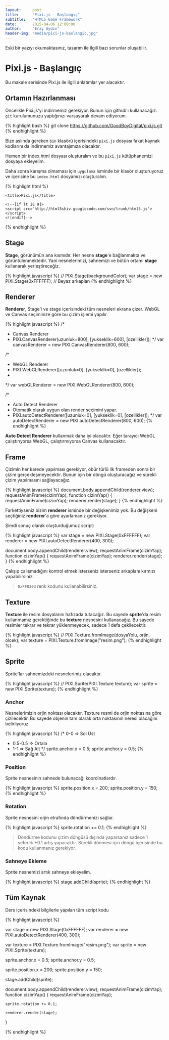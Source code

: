```yaml
---
layout:     post
title:      "Pixi.js - Başlangıç"
subtitle:   "HTML5 Game Framework"
date:       2015-04-06 12:00:00
author:     "Eray Aydın"
header-img: "media/pixi-js-baslangic.jpg"
---
```


<div class="alert alert-warning">
	Eski bir yazıyı okumaktasınız, tasarım ile ilgili bazı sorunlar oluşabilir.
</div>

Pixi.js - Başlangıç
===============

Bu makale serisinde Pixi.js ile ilgili anlatımlar yer alacaktır. 

## Ortamın Hazırlanması

Öncelikle Pixi.js'yi indirmemiz gerekiyor. Bunun için github'ı kullanacağız. `git` kurulumunuzu yaptığınızı varsayarak devam ediyorum.

{% highlight bash %}
git clone https://github.com/GoodBoyDigital/pixi.js.git
{% endhighlight %}

Bize aslında gereken `bin` klasörü içerisindeki `pixi.js` dosyası fakat kaynak kodlarını da indirmemiz avantajımıza olacaktır.

Hemen bir index.html dosyası oluşturalım ve bu `pixi.js` kütüphanemizi dosyaya ekleyelim. 

Daha sonra karışma olmaması için `uygulama` isminde bir klasör oluşturuyoruz ve içerisine bu `index.html` dosyamızı oluşturalım.

{% highlight html %}
<!doctype html>
<html lang="en">
<head>
	<meta charset="utf-8">

	<title>Pixi.js</title>

	<!--[if lt IE 9]>
	<script src="http://html5shiv.googlecode.com/svn/trunk/html5.js"></script>
	<![endif]-->
</head>
<body>

<!-- Pixi.js -->
<script src="../bin/pixi.js"></script>
</body>
</html>
{% endhighlight %}

## Stage

**Stage**, görünümün ana kısmıdır. Her nesne **stage**'e bağlanmakta ve görüntülenmektedir. Yani nesnelerimizi, sahnemizi ve bütün ortamı 
**stage** kullanarak yerleştireceğiz.

{% highlight javascript %}
// PIXI.Stage(backgroundColor);
var stage = new PIXI.Stage(0xFFFFFF); // Beyaz arkaplan
{% endhighlight %}

## Renderer

**Renderer**, Stage'i ve stage içerisindeki tüm nesneleri ekrana çizer. WebGL ve Canvas seçiminize göre bu çizim işlemi yapılır.

{% highlight javascript %}
/*
 * Canvas Renderer
 * PIXI.CanvasRenderer(uzunluk=800], [yukseklik=600], [ozellikler]);
 */
var canvasRenderer = new PIXI.CanvasRenderer(800, 600);

/*
 * WebGL Renderer
 * PIXI.WebGLRenderer([uzunluk=0], [yukseklik=0], [ozellikler]);
 *
 */
 var webGLRenderer = new PIXI.WebGLRenderer(800, 600);

/*
 * Auto Detect Renderer
 * Otomatik olarak uygun olan render seçimini yapar.
 * PIXI.autoDetectRenderer([uzunluk=0], [yukseklik=0], [ozellikler]);
 */
 var autoDetectRenderer = new PIXI.autoDetectRenderer(800, 600);
{% endhighlight %}

**Auto Detect Renderer** kullanmak daha iyi olacaktır. Eğer tarayıcı WebGL çalıştırıyorsa WebGL, çalıştırmıyorsa Canvas kullanacaktır.

## Frame

Çizimin her karede yapılması gerekiyor, öbür türlü ilk frameden sonra bir çizim gerçekleşmeyecektir. Bunun için bir döngü oluşturacağız ve 
sürekli çizim yapılmasını sağlayacağız.

{% highlight javascript %}
document.body.appendChild(renderer.view);
requestAnimFrame(cizimYap);
function cizimYap() {
	requestAnimFrame(cizimYap); 
	renderer.render(stage);
}
{% endhighlight %}

Farkettiyseniz bizim **renderer** isminde bir değişkenimiz yok. Bu değişkeni seçtiğiniz **renderer**'a göre ayarlamanız gerekiyor.

Şimdi sonuç olarak oluşturduğumuz script:

{% highlight javascript %}
var stage = new PIXI.Stage(0xFFFFFF);
var renderer = new PIXI.autoDetectRenderer(400, 300);

document.body.appendChild(renderer.view);
requestAnimFrame(cizimYap);
function cizimYap() {
	requestAnimFrame(cizimYap); 
	renderer.render(stage);
}
{% endhighlight %}

Çalışıp çalışmadığını kontrol etmek isterseniz isterseniz arkaplanı kırmızı yapabilirsiniz.

> `0xFF0303` renk kodunu kullanabilirsiniz.

## Texture

**Texture** ile resim dosyalarını hafızada tutacağız. Bu sayede **sprite**'da resim kullanmamız gerektiğinde bu **texture** nesnesini 
kullanacağız. Bu sayede resimler tekrar ve tekrar yüklenmeyecek, sadece 1 defa çekilecektir.

{% highlight javascript %}
// PIXI.Texture.fromImage(dosyaYolu, orjin, olcek);
var texture = PIXI.Texture.fromImage("resim.png");
{% endhighlight %}

## Sprite

Sprite'lar sahnemizdeki nesnelerimiz olacaktır. 

{% highlight javascript %}
// PIXI.Sprite(PIXI.Texture texture);
var sprite = new PIXI.Sprite(texture);
{% endhighlight %}

### Anchor

Nesnelerimizin orjin noktası olacaktır. Texture resmi de orjin noktasına göre çizilecektir. Bu sayede objenin tam olarak orta noktasının 
neresi olacağını belirliyoruz.

{% highlight javascript %}
/* 0-0     => Sol Üst
 * 0.5-0.5 => Ortala
 * 1-1     => Sağ Alt
 */
sprite.anchor.x = 0.5;
sprite.anchor.y = 0.5;
{% endhighlight %}

### Position

Sprite nesnesinin sahnede bulunacağı koordinatlardır.

{% highlight javascript %}
sprite.position.x = 200;
sprite.position.y = 150;
{% endhighlight %}

### Rotation

Sprite nesnesini orjin etrafında döndürmenizi sağlar.

{% highlight javascript %}
sprite.rotation += 0.1;
{% endhighlight %}

> Döndürme kodunu çizim döngüsü dışında yaparsanız sadece 1 seferlik +0.1 artış yapacaktır. Sürekli dönmesi için döngü içerisinde bu kodu 
kullanmanız gerekiyor.

### Sahneye Ekleme

Sprite nesnemizi artık sahneye ekleyelim.

{% highlight javascript %}
stage.addChild(sprite);
{% endhighlight %}

## Tüm Kaynak

Ders içerisindeki bilgilerle yapılan tüm script kodu

{% highlight javascript %}

var stage = new PIXI.Stage(0xFFFFFF);
var renderer = new PIXI.autoDetectRenderer(400, 300);

var texture = PIXI.Texture.fromImage("resim.png");
var sprite  = new PIXI.Sprite(texture);

sprite.anchor.x = 0.5;
sprite.anchor.y = 0.5;

sprite.position.x = 200;
sprite.position.y = 150;

stage.addChild(sprite);

document.body.appendChild(renderer.view);
requestAnimFrame(cizimYap);
function cizimYap() {
	requestAnimFrame(cizimYap); 

	sprite.rotation += 0.1;

	renderer.render(stage);
}

{% endhighlight %}
